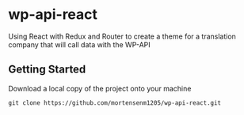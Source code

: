 # wp-api-react
Using React with Redux and Router to create a theme for a translation company that will call data with the WP-API

## Getting Started
Download a local copy of the project onto your machine
```
git clone https://github.com/mortensenm1205/wp-api-react.git
```
